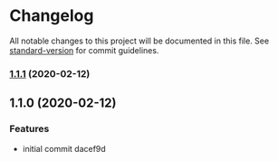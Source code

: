 # Changelog

All notable changes to this project will be documented in this file. See [standard-version](https://github.com/conventional-changelog/standard-version) for commit guidelines.

### [1.1.1](https://github.com/czaas/cra-mb-shared-ui/compare/v1.1.0...v1.1.1) (2020-02-12)

## 1.1.0 (2020-02-12)


### Features

* initial commit dacef9d
